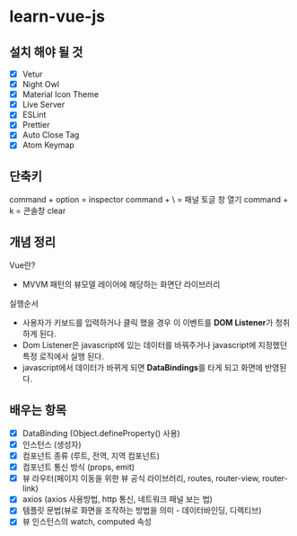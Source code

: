 # learn-vue-js

## 설치 해야 될 것

- [x] Vetur
- [x] Night Owl
- [x] Material Icon Theme
- [x] Live Server
- [x] ESLint
- [x] Prettier
- [x] Auto Close Tag
- [x] Atom Keymap

## 단축키

command + option = inspector
command + \ = 패널 토글 창 열기
command + k = 콘솔창 clear

## 개념 정리

Vue란?

- MVVM 패턴의 뷰모델 레이어에 해당하는 화면단 라이브러리

실행순서

- 사용자가 키보드를 입력하거나 클릭 했을 경우 이 이벤트를 **DOM Listener**가 청취하게 된다.
- Dom Listener은 javascript에 있는 데이터를 바꿔주거나 javascript에 지정했던 특정 로직에서 실행 된다.
- javascript에서 데이터가 바뀌게 되면 **DataBindings**를 타게 되고 화면에 반영된다.

## 배우는 항목

- [x] DataBinding (Object.defineProperty() 사용)
- [x] 인스턴스 (생성자)
- [x] 컴포넌트 종류 (루트, 전역, 지역 컴포넌트)
- [x] 컴포넌트 통신 방식 (props, emit)
- [x] 뷰 라우터(페이지 이동을 위한 뷰 공식 라이브러리, routes, router-view, router-link)
- [x] axios (axios 사용방법, http 통신, 네트워크 패널 보는 법)
- [x] 템플릿 문법(뷰로 화면을 조작하는 방법을 의미 - 데이터바인딩, 디렉티브)
- [x] 뷰 인스턴스의 watch, computed 속성
